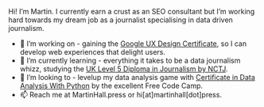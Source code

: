 Hi! I’m Martin. I currently earn a crust as an SEO consultant but I’m working hard towards my dream job as a journalist specialising in data driven journalism. 

- 👀 I’m working on - gaining the <a href="https://www.coursera.org/specializations/google-ux-design" target="_blank">Google UX Design Certificate</a>, so I can develop web experiences that delight users.
- 🌱 I’m currently learning - everything it takes to be a data journalism whizz, studying the <a href="https://www.nctj.com/qualifications-courses/qualifications/diploma-in-journalism/" target="_blank">UK Level 5 Diploma in Journalism by NCTJ</a>.
- 💞️ I’m looking to - levelup my data analysis game with <a href="https://epicreact.dev/" target="_blank">Certificate in Data Analysis With Python</a> by the excellent Free Code Camp.
- 📫 Reach me at MartinHall.press or hi[at]martinhall[dot]press.

<!---
martinjhall79/martinjhall79 is a ✨ special ✨ repository because its `README.md` (this file) appears on your GitHub profile.
You can click the Preview link to take a look at your changes.
--->
